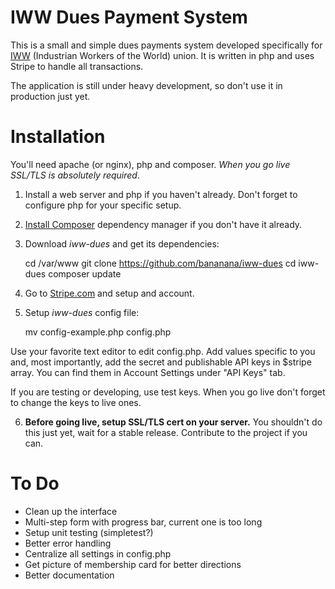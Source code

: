 # IWW Dues Payment System

This is a small and simple dues payments system developed specifically for [IWW](iww.org) (Industrian Workers of the World) union. It is written in php and uses Stripe to handle all transactions.

The application is still under heavy development, so don't use it in production just yet.

# Installation

You'll need apache (or nginx), php and composer. *When you go live SSL/TLS is absolutely required*.

1) Install a web server and php if you haven't already. Don't forget to configure php for your specific setup.

2) [Install Composer](https://getcomposer.org/doc/00-intro.md#globally) dependency manager if you don't have it already. 

3) Download *iww-dues* and get its dependencies:

    cd /var/www
    git clone https://github.com/bananana/iww-dues
    cd iww-dues
    composer update

4) Go to [Stripe.com](https://stripe.com/) and setup and account.

5) Setup *iww-dues* config file:

    mv config-example.php config.php

Use your favorite text editor to edit config.php. Add values specific to you and, most importantly, add the secret and publishable API keys in $stripe array. You can find them in Account Settings under "API Keys" tab. 

If you are testing or developing, use test keys. When you go live don't forget to change the keys to live ones.

6) **Before going live, setup SSL/TLS cert on your server.** You shouldn't do this just yet, wait for a stable release. Contribute to the project if you can.

# To Do

- Clean up the interface
- Multi-step form with progress bar, current one is too long
- Setup unit testing (simpletest?)
- Better error handling
- Centralize all settings in config.php
- Get picture of membership card for better directions
- Better documentation



